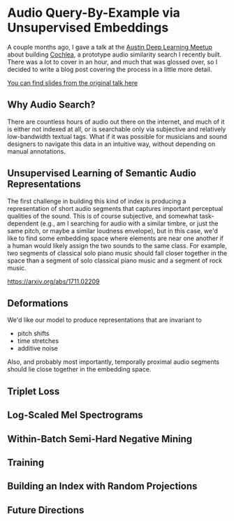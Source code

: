 # Audio Query-By-Example via Unsupervised Embeddings

A couple months ago, I gave a talk at the 
[Austin Deep Learning Meetup](https://www.meetup.com/Austin-Deep-Learning/) 
about building [Cochlea](https://cochlea.xyz), a prototype audio similarity 
search I recently built.  There was a lot to cover in an hour, and much that was
glossed over, so I decided to write a blog post covering the process in a little
more detail.

[You can find slides from the original talk here](https://docs.google.com/presentation/d/1EB-B7WI42gOEKozXIkDvNUWaVjKQb_bqk5M_mUiueS0/edit?usp=sharing)


## Why Audio Search?
There are countless hours of audio out there on the internet, and much of it is
either not indexed at all, or is searchable only via subjective and relatively
low-bandwidth textual tags.  What if it was possible for musicians and sound
designers to navigate this data in an intuitive way, without depending on manual
annotations.

## Unsupervised Learning of Semantic Audio Representations
The first challenge in building this kind of index is producing a 
representation of short audio segments that captures important perceptual 
qualities of the sound.  This is of course subjective, and somewhat 
task-dependent (e.g., am I searching for audio with a similar timbre, or just
the same pitch, or maybe a similar loudness envelope), but in this case, we'd 
like to find some embedding space where elements are near one another if a 
human would likely assign the two sounds to the same class.  For example, two 
segments of classical solo piano music should fall closer together in the space 
than a segment of solo classical piano music and a segment of rock music. 


https://arxiv.org/abs/1711.02209

## Deformations
We'd like our model to produce representations that are invariant to
 
- pitch shifts
- time stretches
- additive noise

Also, and probably most importantly, temporally proximal audio segments should
lie close together in the embedding space.

## Triplet Loss

## Log-Scaled Mel Spectrograms

## Within-Batch Semi-Hard Negative Mining

## Training

## Building an Index with Random Projections 

## Future Directions